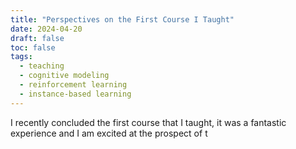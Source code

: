 ```yaml
---
title: "Perspectives on the First Course I Taught"
date: 2024-04-20
draft: false
toc: false
tags:
  - teaching
  - cognitive modeling 
  - reinforcement learning
  - instance-based learning 
---
```


I recently concluded the first course that I taught, it was a fantastic experience and I am excited at the prospect of t
